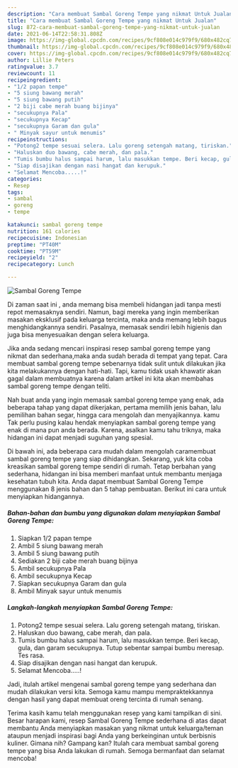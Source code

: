 ```yaml
---
description: "Cara membuat Sambal Goreng Tempe yang nikmat Untuk Jualan"
title: "Cara membuat Sambal Goreng Tempe yang nikmat Untuk Jualan"
slug: 872-cara-membuat-sambal-goreng-tempe-yang-nikmat-untuk-jualan
date: 2021-06-14T22:58:31.808Z
image: https://img-global.cpcdn.com/recipes/9cf808e014c979f9/680x482cq70/sambal-goreng-tempe-foto-resep-utama.jpg
thumbnail: https://img-global.cpcdn.com/recipes/9cf808e014c979f9/680x482cq70/sambal-goreng-tempe-foto-resep-utama.jpg
cover: https://img-global.cpcdn.com/recipes/9cf808e014c979f9/680x482cq70/sambal-goreng-tempe-foto-resep-utama.jpg
author: Lillie Peters
ratingvalue: 3.7
reviewcount: 11
recipeingredient:
- "1/2 papan tempe"
- "5 siung bawang merah"
- "5 siung bawang putih"
- "2 biji cabe merah buang bijinya"
- "secukupnya Pala"
- "secukupnya Kecap"
- "secukupnya Garam dan gula"
- " Minyak sayur untuk menumis"
recipeinstructions:
- "Potong2 tempe sesuai selera. Lalu goreng setengah matang, tiriskan."
- "Haluskan duo bawang, cabe merah, dan pala."
- "Tumis bumbu halus sampai harum, lalu masukkan tempe. Beri kecap, gula, dan garam secukupnya. Tutup sebentar sampai bumbu meresap. Tes rasa."
- "Siap disajikan dengan nasi hangat dan kerupuk."
- "Selamat Mencoba.....!"
categories:
- Resep
tags:
- sambal
- goreng
- tempe

katakunci: sambal goreng tempe 
nutrition: 161 calories
recipecuisine: Indonesian
preptime: "PT40M"
cooktime: "PT59M"
recipeyield: "2"
recipecategory: Lunch

---
```



![Sambal Goreng Tempe](https://img-global.cpcdn.com/recipes/9cf808e014c979f9/680x482cq70/sambal-goreng-tempe-foto-resep-utama.jpg)

Di zaman  saat ini , anda memang bisa membeli hidangan jadi tanpa mesti repot memasaknya sendiri. Namun, bagi mereka yang ingin memberikan masakan eksklusif pada keluarga tercinta, maka anda memang lebih bagus menghidangkannya sendiri. Pasalnya, memasak sendiri lebih higienis dan juga bisa menyesuaikan dengan selera keluarga.

Jika anda sedang mencari inspirasi resep sambal goreng tempe yang nikmat dan sederhana,maka anda sudah berada di tempat yang tepat. Cara membuat sambal goreng tempe  sebenarnya tidak sulit untuk dilakukan jika kita melakukannya dengan hati-hati. Tapi, kamu tidak usah khawatir akan gagal dalam membuatnya 
karena dalam artikel ini kita akan membahas sambal goreng tempe dengan teliti.  



Nah buat anda yang ingin memasak sambal goreng tempe yang enak, ada beberapa tahap yang dapat dikerjakan, pertama memilih jenis bahan, lalu pemilihan bahan segar, hingga cara mengolah dan menyajikannya. kamu Tak perlu pusing kalau hendak menyiapkan sambal goreng tempe yang enak di mana pun anda berada. Karena, asalkan kamu  tahu triknya, maka hidangan ini dapat menjadi suguhan yang spesial.

Di bawah ini, ada beberapa cara mudah dalam mengolah caramembuat sambal goreng tempe yang siap dihidangkan. Sekarang, yuk kita coba kreasikan sambal goreng tempe sendiri di rumah. Tetap berbahan yang sederhana, hidangan ini bisa memberi manfaat untuk membantu menjaga kesehatan tubuh kita. Anda dapat membuat Sambal Goreng Tempe menggunakan 8 jenis bahan dan 5 tahap pembuatan. Berikut ini cara untuk menyiapkan hidangannya.

<!--inarticleads1-->

##### Bahan-bahan dan bumbu yang digunakan dalam menyiapkan Sambal Goreng Tempe:

1. Siapkan 1/2 papan tempe
1. Ambil 5 siung bawang merah
1. Ambil 5 siung bawang putih
1. Sediakan 2 biji cabe merah buang bijinya
1. Ambil secukupnya Pala
1. Ambil secukupnya Kecap
1. Siapkan secukupnya Garam dan gula
1. Ambil  Minyak sayur untuk menumis




<!--inarticleads2-->

##### Langkah-langkah menyiapkan Sambal Goreng Tempe:

1. Potong2 tempe sesuai selera. Lalu goreng setengah matang, tiriskan.
1. Haluskan duo bawang, cabe merah, dan pala.
1. Tumis bumbu halus sampai harum, lalu masukkan tempe. Beri kecap, gula, dan garam secukupnya. Tutup sebentar sampai bumbu meresap. Tes rasa.
1. Siap disajikan dengan nasi hangat dan kerupuk.
1. Selamat Mencoba.....!




Jadi, itulah artikel mengenai  sambal goreng tempe  yang sederhana dan mudah dilakukan versi kita. Semoga kamu mampu mempraktekkannya dengan hasil yang dapat membuat oreng tercinta di rumah senang. 

Terima kasih kamu telah menggunakan resep yang kami tampilkan di sini. Besar harapan kami, resep  Sambal Goreng Tempe sederhana di atas dapat membantu Anda menyiapkan masakan yang nikmat untuk keluarga/teman ataupun menjadi inspirasi bagi Anda yang berkeinginan untuk berbisnis kuliner. Gimana nih? Gampang kan? Itulah cara membuat sambal goreng tempe yang bisa Anda lakukan di rumah. Semoga bermanfaat dan selamat mencoba!

